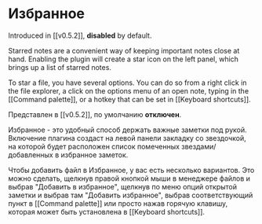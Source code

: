 # Избранное

Introduced in [[v0.5.2]], **disabled** by default.

Starred notes are a convenient way of keeping important notes close at hand. Enabling the plugin will create a star icon on the left panel, which brings up a list of starred notes. 

To star a file, you have several options. You can do so from a right click in the file explorer, a click on the options menu of an open note, typing in the [[Command palette]], or a hotkey that can be set in [[Keyboard shortcuts]].

Представлен в [[v0.5.2]], по умолчанию **отключен**.

Избранное - это удобный способ держать важные заметки под рукой. Включение плагина создаст на левой панели закладку со звездочкой, на которой будет расположен список помеченных звездами/добавленных в избранное заметок. 

Чтобы добавить файл в Избранное, у вас есть несколько вариантов. Это можно сделать, щелкнув правой кнопкой мыши в менеджере файлов и выбрав "Добавить в избранное", щелкнув по меню опций открытой заметки и выбрав там "Добавить избранное", выбрав соответствующий пункт в [[Command palette]] или просто нажав горячую клавишу, которая может быть установлена в [[Keyboard shortcuts]].